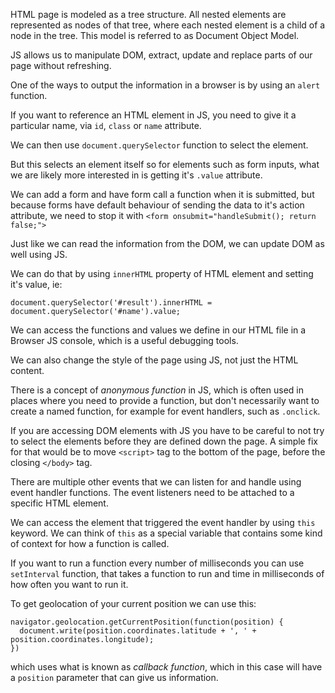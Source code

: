 HTML page is modeled as a tree structure. All nested elements are represented as nodes of that tree, where each nested element is a child of a node in the tree. This model is referred to as Document Object Model.

JS allows us to manipulate DOM, extract, update and replace parts of our page without refreshing.

One of the ways to output the information in a browser is by using an `alert` function.

If you want to reference an HTML element in JS, you need to give it a particular name, via `id`, `class` or `name` attribute.

We can then use `document.querySelector` function to select the element.

But this selects an element itself so for elements such as form inputs, what we are likely more interested in is getting it's `.value` attribute.

We can add a form and have form call a function when it is submitted, but because forms have default behaviour of sending the data to it's action attribute, we need to stop it with `<form onsubmit="handleSubmit(); return false;">`

Just like we can read the information from the DOM, we can update DOM as well using JS.

We can do that by using `innerHTML` property of HTML element and setting it's value, ie:

```
document.querySelector('#result').innerHTML = document.querySelector('#name').value;
```

We can access the functions and values we define in our HTML file in a Browser JS console, which is a useful debugging tools.

We can also change the style of the page using JS, not just the HTML content.

There is a concept of *anonymous function* in JS, which is often used in places where you need to provide a function, but don't necessarily want to create a named function, for example for event handlers, such as `.onclick`.

If you are accessing DOM elements with JS you have to be careful to not try to select the elements before they are defined down the page. A simple fix for that would be to move `<script>` tag to the bottom of the page, before the closing `</body>` tag.

There are multiple other events that we can listen for and handle using event handler functions. The event listeners need to be attached to a specific HTML element.

We can access the element that triggered the event handler by using `this` keyword. We can think of `this` as a special variable that contains some kind of context for how a function is called.

If you want to run a function every number of milliseconds you can use `setInterval` function, that takes a function to run and time in milliseconds of how often you want to run it.

To get geolocation of your current position we can use this:

```
navigator.geolocation.getCurrentPosition(function(position) {
  document.write(position.coordinates.latitude + ', ' + position.coordinates.longitude);
})
```

which uses what is known as *callback function*, which in this case will have a `position` parameter that can give us information.